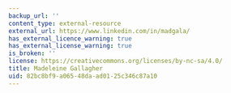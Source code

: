 ```yaml
---
backup_url: ''
content_type: external-resource
external_url: https://www.linkedin.com/in/madgala/
has_external_licence_warning: true
has_external_license_warning: true
is_broken: ''
license: https://creativecommons.org/licenses/by-nc-sa/4.0/
title: Madeleine Gallagher
uid: 82bc8bf9-a065-48da-ad01-25c346c87a10
---
```

